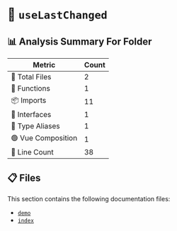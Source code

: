 # 📁 `useLastChanged`

## 📊 Analysis Summary For Folder

| Metric | Count |
|--------|-------|
| 📁 Total Files | 2 |
| 🔧 Functions | 1 |
| 📦 Imports | 11 |
| 📐 Interfaces | 1 |
| 📑 Type Aliases | 1 |
| 🟢 Vue Composition | 1 |
| 🔢 Line Count | 38 |


## 📋 Files

This section contains the following documentation files:

- [`demo`](./demo.md)
- [`index`](./index.md)